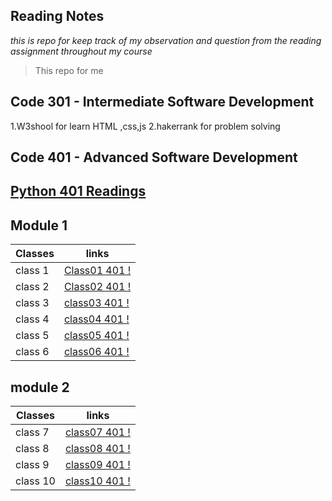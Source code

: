 ## Reading Notes

_*this is repo for keep track of my observation and question from the reading assignment throughout my course*_

>This repo for me 


## Code 301 - Intermediate Software Development
1.W3shool for learn HTML ,css,js
2.hakerrank for problem solving


## Code 401 - Advanced Software Development

## [Python 401 Readings ](./code-401-python)

## Module 1

Classes       | links
------------  | -------------
class 1       | [Class01 401 !](https://ashar121299.github.io/reading-notes/code-401-python/Class-01/class1README)
class 2       | [Class02 401 !](https://ashar121299.github.io/reading-notes/code-401-python/Class-02/class2README)
class 3       | [class03 401 !](https://ashar121299.github.io/reading-notes/code-401-python/Class-03/class3README)
class 4       | [class04 401 !](https://ashar121299.github.io/reading-notes/code-401-python/Class-04/class4README)
class 5       | [class05 401 !](https://ashar121299.github.io/reading-notes/code-401-python/Class-05/class5README)
class 6       | [class06 401 !](https://ashar121299.github.io/reading-notes/code-401-python/Class-06/class6README)


## module 2

Classes       | links 
------------- | ------
class 7       | [class07 401 !](https://ashar121299.github.io/reading-notes/code-401-python/Class-07/class7README)
class 8       | [class08 401 !](https://ashar121299.github.io/reading-notes/code-401-python/Class-08/class8README)
class 9       | [class09 401 !](https://ashar121299.github.io/reading-notes/code-401-python/Class-09/class9README)
class 10      | [class10 401 !](https://ashar121299.github.io/reading-notes/code-401-python/Class-10/class10README)

